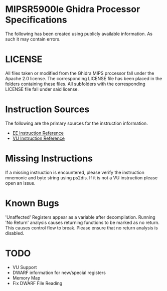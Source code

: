 MIPSR5900le Ghidra Processor Specifications
=======================

The following has been created using publicly available information.
As such it may contain errors.

LICENSE
=======

All files taken or modified from the Ghidra MIPS processor fall under
the Apache 2.0 license. The corresponding LICENSE file has been placed
in the folders containing these files. All subfolders with the corresponding
LICENSE file fall under said license.

Instruction Sources
===================

The following are the primary sources for the instruction information.

* [EE Instruction Reference](http://lukasz.dk/files/tx79architecture.pdf)
* [VU Instruction Reference](http://lukasz.dk/files/vu-instruction-manual.pdf)

Missing Instructions
====================

If a missing instruction is encountered, please verify the instruction
mnemonic and byte string using ps2dis. If it is not a VU instruction
please open an issue.

Known Bugs
==========

'Unaffected' Registers appear as a variable after decompilation.
Running 'No Return' analysis causes returning functions to be marked
as no return. This causes control flow to break. Please ensure that
no return analysis is disabled.

TODO
====

* VU Support
* DWARF information for new/special registers
* Memory Map
* Fix DWARF File Reading
